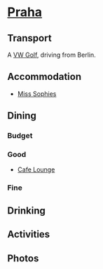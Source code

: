 # [Praha](http://en.wikipedia.org/wiki/Praha)

## Transport

A [VW Golf](http://germany.europcar.de/fleetguide/), driving from Berlin.

## Accommodation

* [Miss Sophies](http://www.miss-sophies.com/)

## Dining

### Budget

### Good

* [Cafe Lounge](http://www.cafe-lounge.cz/)

### Fine

## Drinking

## Activities

## Photos
